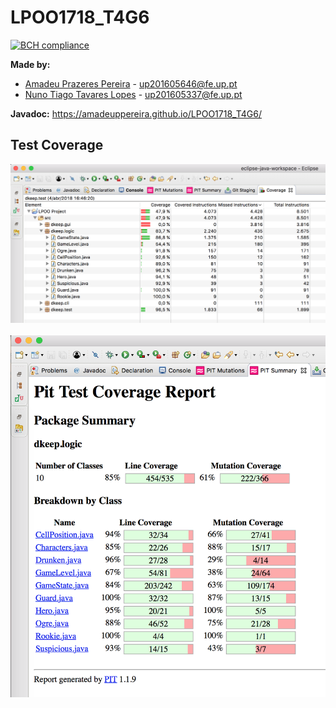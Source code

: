 # LPOO1718_T4G6

[![BCH compliance](https://bettercodehub.com/edge/badge/amadeuppereira/LPOO1718_T4G6?branch=master&token=4c1c7c3863fa5fa756d94d8d5015f47619170563)](https://bettercodehub.com/)

<b>Made by:</b>
- [Amadeu Prazeres Pereira](https://github.com/amadeuppereira) -
up201605646@fe.up.pt
- [Nuno Tiago Tavares Lopes](https://github.com/masterflopes) - 
up201605337@fe.up.pt


<b>Javadoc:</b>
https://amadeuppereira.github.io/LPOO1718_T4G6/


## Test Coverage
<img src="https://github.com/amadeuppereira/LPOO1718_T4G6/blob/guided-project-delivery/Guided_Project/Test_Coverage/EclEmma.png" width="800"><br><br>
<img src="https://github.com/amadeuppereira/LPOO1718_T4G6/blob/guided-project-delivery/Guided_Project/Test_Coverage/PIT%20tool.png" width="800"><br><br>
